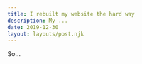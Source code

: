```yaml
---
title: I rebuilt my website the hard way
description: My ...
date: 2019-12-30
layout: layouts/post.njk
---
```


So...